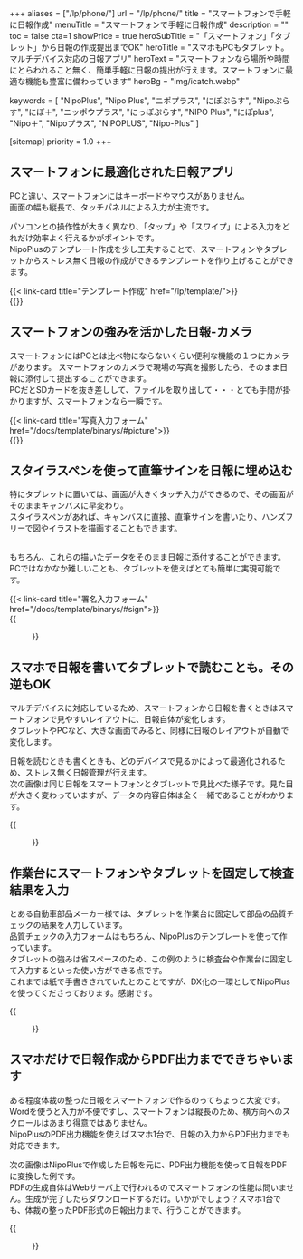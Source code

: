+++
aliases = ["/lp/phone/"]
url = "/lp/phone/"
title = "スマートフォンで手軽に日報作成"
menuTitle = "スマートフォンで手軽に日報作成"
description = ""
toc = false
cta=1
showPrice = true
heroSubTitle  = "「スマートフォン」「タブレット」から日報の作成提出までOK"
heroTitle = "スマホもPCもタブレット。マルチデバイス対応の日報アプリ"
heroText = "スマートフォンなら場所や時間にとらわれること無く、簡単手軽に日報の提出が行えます。スマートフォンに最適な機能も豊富に備わっています"
heroBg = "img/icatch.webp"

keywords = [
  "NipoPlus",
  "Nipo Plus",
  "ニポプラス",
  "にぽぷらす",
  "Nipoぷらす",
  "にぽ＋",
  "ニッポウプラス",
  "にっぽぷらす",
  "NIPO Plus",
  "にぽplus",
  "Nipo＋",
  "Nipoプラス",
  "NIPOPLUS",
  "Nipo-Plus"
]

[sitemap]
  priority = 1.0
+++

<!-- ▼ 概要 -->
<div class="container my-5" id="dx_equip_inspection">
<div class="row rounded-3 border shadow-lg">
<h2 class="display-4 fw-bold text-body-emphasis lh-1 pt-4">スマートフォンに最適化された日報アプリ</h2>

<div class="col-lg-7">
<p class="lead">

PCと違い、スマートフォンにはキーボードやマウスがありません。<br>
画面の幅も縦長で、タッチパネルによる入力が主流です。<br>

パソコンとの操作性が大きく異なり、「タップ」や「スワイプ」による入力をどれだけ効率よく行えるかがポイントです。<br>
NipoPlusのテンプレート作成を少し工夫することで、スマートフォンやタブレットからストレス無く日報の作成ができるテンプレートを作り上げることができます。<br>

</p>
{{< link-card title="テンプレート作成"  href="/lp/template/">}}
</div>
<div class="col-lg-9">
{{<icatch filename="img/touch" msg="タップやスワイプと相性抜群"  alice="here">}}

</div>
</div>
</div>
<!-- ▲ 概要 -->

<!-- ▼ 写真機能 -->
<div class="container my-5" id="photo_report">
<div class="row rounded-3 border shadow-lg">
<h2 class="display-4 fw-bold text-body-emphasis lh-1 pt-4">スマートフォンの強みを活かした日報-カメラ</h2>

<div class="col-lg-7">
<p class="lead">

スマートフォンにはPCとは比べ物にならないくらい便利な機能の１つにカメラがあります。
スマートフォンのカメラで現場の写真を撮影したら、そのまま日報に添付して提出することができます。<br>
PCだとSDカードを抜き差しして、ファイルを取り出して・・・とても手間が掛かりますが、スマートフォンなら一瞬です。
<br>

</p>
{{< link-card title="写真入力フォーム"  href="/docs/template/binarys/#picture">}}
</div>
<div class="col-lg-9">
{{<icatch filename="img/sample20"  msg="手軽に撮って手軽に添付♫"  alice="phone">}}

</div>
</div>
</div>
<!-- ▲ 写真機能 -->

<!-- ▼ 署名 -->
<div class="container my-5" id="signeture">
<div class="row rounded-3 border shadow-lg">
<h2 class="display-4 fw-bold text-body-emphasis lh-1 pt-4">スタイラスペンを使って直筆サインを日報に埋め込む</h2>

<div class="col-lg-7">
<p class="lead">

特にタブレットに置いては、画面が大きくタッチ入力ができるので、その画面がそのままキャンバスに早変わり。<br>
スタイラスペンがあれば、キャンバスに直接、直筆サインを書いたり、ハンズフリーで図やイラストを描画することもできます。

<br>
もちろん、これらの描いたデータをそのまま日報に添付することができます。PCではなかなか難しいことも、タブレットを使えばとても簡単に実現可能です。

</p>
{{< link-card title="署名入力フォーム"  href="/docs/template/binarys/#sign">}}
</div>
<div class="col-lg-9">
{{<figure src="img/pen2.webp"  alt="署名が終わりレポート画面に戻ると署名が埋め込まれています" caption="署名が終わりレポート画面に戻ると署名が埋め込まれています" >}}

</div>
</div>
</div>
<!-- ▲ 署名 -->

<!-- ▼ タブレットとスマホ比較（幅がこれは違うので注意！） -->
<div class="container my-5" id="differ">
<div class="row rounded-3 border shadow-lg">
<h2 class="display-4 fw-bold text-body-emphasis lh-1 pt-4">スマホで日報を書いてタブレットで読むことも。その逆もOK</h2>

<div class="col-lg-16">
<p class="lead">

マルチデバイスに対応しているため、スマートフォンから日報を書くときはスマートフォンで見やすいレイアウトに、日報自体が変化します。<br>
タブレットやPCなど、大きな画面でみると、同様に日報のレイアウトが自動で変化します。<br>

日報を読むときも書くときも、どのデバイスで見るかによって最適化されるため、ストレス無く日報管理が行えます。<br>
次の画像は同じ日報をスマートフォンとタブレットで見比べた様子です。見た目が大きく変わっていますが、データの内容自体は全く一緒であることがわかります。

</p>
</div>
<div class="col-lg-16">
{{<figure src="img/tablet-phone.png"  alt="" caption="" >}}

</div>
</div>
</div>
<!-- ▲ タブレットとスマホ比較（幅がこれは違うので注意！） -->

<!-- ▼ 作業台固定 -->
<div class="container my-5" id="fixed_tablet">
<div class="row rounded-3 border shadow-lg">
<h2 class="display-4 fw-bold text-body-emphasis lh-1 pt-4">作業台にスマートフォンやタブレットを固定して検査結果を入力</h2>

<div class="col-lg-7">
<p class="lead">

とある自動車部品メーカー様では、タブレットを作業台に固定して部品の品質チェックの結果を入力しています。<br>
品質チェックの入力フォームはもちろん、NipoPlusのテンプレートを使って作っています。<br>
タブレットの強みは省スペースのため、この例のように検査台や作業台に固定して入力するといった使い方ができる点です。<br>
これまでは紙で手書きされていたとのことですが、DX化の一環としてNipoPlusを使ってくださっております。感謝です。

</p>
</div>
<div class="col-lg-9">
{{<figure src="img/factory-usage.webp"  alt="タブレット内の画像は一部ぼかしを入れています。自動車部品の製造後、品質チェックの工程でで実際にNipoPlusを使っている現場写真をご提供いただきました。" caption="タブレット内の画像は一部ぼかしを入れています。自動車部品の製造後、品質チェックの工程でで実際にNipoPlusを使っている現場写真をご提供いただきました。" >}}

</div>
</div>
</div>
<!-- ▲ 作業台固定 -->

<!-- ▼ スマホからPDF生成 -->
<div class="container my-5" id="make_pdf_report">
<div class="row rounded-3 border shadow-lg">
<h2 class="display-4 fw-bold text-body-emphasis lh-1 pt-4">スマホだけで日報作成からPDF出力までできちゃいます</h2>

<div class="col-lg-7">
<p class="lead">

ある程度体裁の整った日報をスマートフォンで作るのってちょっと大変です。Wordを使うと入力が不便ですし、スマートフォンは縦長のため、横方向へのスクロールはあまり得意ではありません。<br>
NipoPlusのPDF出力機能を使えばスマホ1台で、日報の入力からPDF出力までも対応できます。<br>

次の画像はNipoPlusで作成した日報を元に、PDF出力機能を使って日報をPDFに変換した例です。<br>
PDFの生成自体はWebサーバ上で行われるのでスマートフォンの性能は問いません。生成が完了したらダウンロードするだけ。いかがでしょう？スマホ1台でも、体裁の整ったPDF形式の日報出力まで、行うことができます。

</p>
</div>
<div class="col-lg-9">
{{<figure src="img/shuzen.webp"  alt="タブレット内の画像は一部ぼかしを入れています。自動車部品の製造後、品質チェックの工程でで実際にNipoPlusを使っている現場写真をご提供いただきました。" caption="タブレット内の画像は一部ぼかしを入れています。自動車部品の製造後、品質チェックの工程でで実際にNipoPlusを使っている現場写真をご提供いただきました。" >}}

</div>
</div>
</div>
<!-- ▲ スマホからPDF生成 -->

